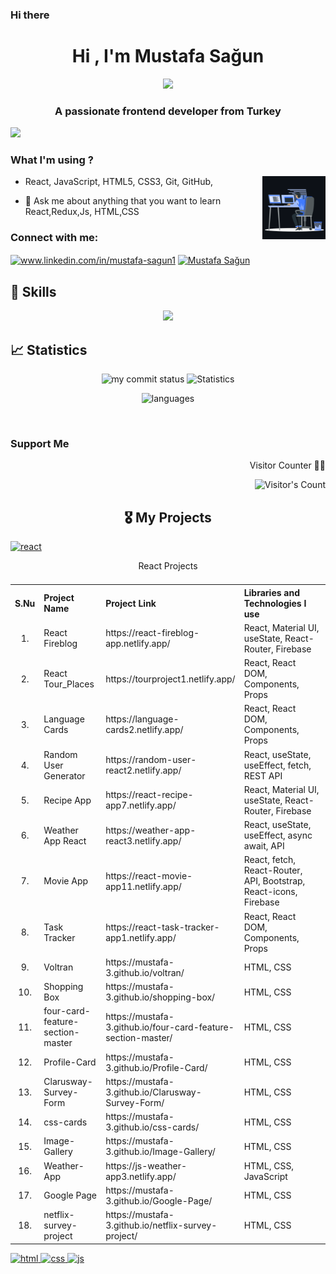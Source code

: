 ### Hi there 

<h1 align="center">Hi , I'm Mustafa Sağun</h1>

<p align="center">
  <img src="https://readme-typing-svg.demolab.com/?lines=I'm  a Frontend Developer!;I used it in my projects ;React | Redux ;HTML|CSS|JS|Responsive Design!&font=Fira%20Code&center=true&width=380&height=50&duration=4000&pause=1000">
</p>


<h3 align="center">A passionate frontend developer from Turkey</h3>

[![](https://img.shields.io/badge/linkedin-%230077B5.svg?&style=for-the-badge&logo=linkedin&logoColor=white)](https://www.linkedin.com/in/mustafa-sagun1) 


### What I'm using ? 

<p>
 <img align="right" src="https://github.com/akib001/akib001/blob/1404919818557ed5858331642b63d01e2485a97a/animation_500_kxa883sd.gif" alt="akib001" width="20%" height="30%" />
</p>




- React, JavaScript, HTML5, CSS3, Git, GitHub, 

- 💬 Ask  me about anything that you want to learn React,Redux,Js, HTML,CSS

<h3 align="left">Connect with me:</h3>
<p align="left">
 <a href="https://www.linkedin.com/in/mustafa-sagun1" target="blank"><img align="center" src="https://raw.githubusercontent.com/rahuldkjain/github-profile-readme-generator/master/src/images/icons/Social/linked-in-alt.svg" alt="www.linkedin.com/in/mustafa-sagun1" height="30" width="40" /></a>
 <a href="mailto:sagunmustafa14@gmail.com" target="blank"><img align="center"
      src="https://cdn-icons-png.flaticon.com/512/281/281769.png"
      alt="Mustafa Sağun" height="30" width="40" /></a>
</p>



## 🚀 Skills
<p align="left"> 
 
  <!-- <a href="https://getbootstrap.com" target="_blank" rel="noreferrer"> <img src="https://raw.githubusercontent.com/devicons/devicon/master/icons/bootstrap/bootstrap-plain-wordmark.svg" alt="bootstrap" width="40" height="40"/> 
 </a> -->
 
 <!-- <a href="https://www.w3schools.com/css/" target="_blank" rel="noreferrer"> <img src="https://raw.githubusercontent.com/devicons/devicon/master/icons/css3/css3-original-wordmark.svg" alt="css3" width="40" height="40"/> </a> -->

   <!-- <a href="https://git-scm.com/" target="_blank" rel="noreferrer"> <img src="https://www.vectorlogo.zone/logos/git-scm/git-scm-icon.svg" alt="git" width="40" height="40"/> </a> <a href="https://www.w3.org/html/" target="_blank" rel="noreferrer"> <img src="https://raw.githubusercontent.com/devicons/devicon/master/icons/html5/html5-original-wordmark.svg" alt="html5" width="40" height="40"/> </a> -->
   
   <!--  <a href="https://developer.mozilla.org/en-US/docs/Web/JavaScript" target="_blank" rel="noreferrer"> <img src="https://raw.githubusercontent.com/devicons/devicon/master/icons/javascript/javascript-original.svg" alt="javascript" width="40" height="40"/> 
   </a> -->
   
   <!-- <a href="https://www.linux.org/" target="_blank" rel="noreferrer"> <img src="https://raw.githubusercontent.com/devicons/devicon/master/icons/linux/linux-original.svg" alt="linux" width="40" height="40"/> </a>-->
 
 <!-- <a href="https://www.mongodb.com/" target="_blank" rel="noreferrer"> <img src="https://raw.githubusercontent.com/devicons/devicon/master/icons/mongodb/mongodb-original-wordmark.svg" alt="mongodb" width="40" height="40"/> 
</a> -->
 
 <!-- <a href="https://nodejs.org" target="_blank" rel="noreferrer"> <img src="https://raw.githubusercontent.com/devicons/devicon/master/icons/nodejs/nodejs-original-wordmark.svg" alt="nodejs" width="40" height="40"/> </a>-->
 
 <!-- <a href="https://www.python.org" target="_blank" rel="noreferrer"> <img src="https://raw.githubusercontent.com/devicons/devicon/master/icons/python/python-original.svg" alt="python" width="40" height="40"/> </a> -->
 
 <!-- <a href="https://www.rabbitmq.com" target="_blank" rel="noreferrer"> <img src="https://www.vectorlogo.zone/logos/rabbitmq/rabbitmq-icon.svg" alt="rabbitMQ" width="40" height="40"/> </a> -->
 
 <!-- <a href="https://sass-lang.com" target="_blank" rel="noreferrer"> <img src="https://raw.githubusercontent.com/devicons/devicon/master/icons/sass/sass-original.svg" alt="sass" width="40" height="40"/> </a>-->
<p>
 <!-- <a href="#" target="_blank"> <img src="https://www.python.org/static/img/python-logo.png" alt="python" width="150" height="50"/> </a> --> 
 <!-- <a href="#" target="_blank"> <img src="https://cdn.icon-icons.com/icons2/2415/PNG/512/react_original_wordmark_logo_icon_146375.png" alt="react" width="50"/> </a> -->
<!--  <a href="#" target="_blank"> <img src="https://www.pngkit.com/png/detail/373-3738691_react-native-svg-transformer-allows-you-import-svg.png" alt="react-native" width="50"/> </a>  -->
  <!-- <a href="#" target="_blank"> <img src="https://upload.wikimedia.org/wikipedia/commons/4/49/Redux.png" alt="redux" height="50"/> </a> --> 

<!--  <a href="#" target="_blank"> <img src="https://miro.medium.com/max/875/0*r1BTGwo9cd8IGNQQ.jpeg" alt="express" height="50" /> </a>  -->
 <!--<a href="#" target="_blank"> <img src="https://user-images.githubusercontent.com/94930605/160258641-8ae74778-b44c-4767-a777-e5ece56b29f8.png" alt="html" height="50"/> </a> -->
 <!--<a href="#" target="_blank"> <img src="https://user-images.githubusercontent.com/94930605/160258671-03184473-a73b-4c7a-865c-4bc4a3864fcc.png" alt="css" height="50"/> </a> -->
  <!-- <a href="#" target="_blank"> <img src="https://cdn.icon-icons.com/icons2/2108/PNG/512/javascript_icon_130900.png" alt="js" height="50"/> </a> 

 <!-- <a href="#" target="_blank"> <img src="https://cdn.icon-icons.com/icons2/2415/PNG/512/nodejs_original_logo_icon_146411.png" alt="node-js" height="50"/> </a> -->
 <!--<a href="#" target="_blank"> <img src="https://cdn.icon-icons.com/icons2/2415/PNG/512/bootstrap_plain_wordmark_logo_icon_146620.png" alt="bootstrap" height="50"/> </a> -->
<!--  <a href="#" target="_blank"> <img src="https://material-ui.com/static/logo_raw.svg" alt="material-ui" height="50"/> </a>  -->
<!--  <a href="#" target="_blank"> <img src="https://cdn.icon-icons.com/icons2/2415/PNG/512/mysql_original_wordmark_logo_icon_146417.png" alt="MySQL" height="50"/> </a>  -->
<!--  <a href="#" target="_blank"> <img src="https://www.vectorlogo.zone/logos/postgresql/postgresql-ar21.svg" alt="PostgreSQL" height="50"/> </a>  -->
<!--  <a href="#" target="_blank"> <img src="https://www.vectorlogo.zone/logos/mongodb/mongodb-ar21.svg" alt="MongoDB" height="50"/> </a>  -->
<!--   <a href="#" target="_blank"> <img src="https://cdn.icon-icons.com/icons2/2415/PNG/512/django_plain_logo_icon_146558.png" alt="django" height="50"/> </a>  -->
 <!-- <a href="#" target="_blank"> <img src="https://www.vectorlogo.zone/logos/git-scm/git-scm-icon.svg" alt="git" height="50"/> </a> -->
 <!-- <a href="#" target="_blank"> <img src="https://user-images.githubusercontent.com/94930605/160834121-9010f1e6-3725-4c4e-8977-856e1682e0d4.png" alt="gitHub" height="50"/> </a> -->
 <!-- <a href="#" target="_blank"> <img src="https://www.pngitem.com/pimgs/m/80-800968_vscode-visual-studio-logo-png-transparent-png." alt="vs-code" height="50"/> </a>-->
 <!-- <a href="#" target="_blank"> <img src="https://user-images.githubusercontent.com/94930605/160258720-2a39e2f4-cb61-4b1a-9303-db050ffaa003.png" height="50"/> </a> -->
  <!--<a href="#" target="_blank"> <img src="https://img.shields.io/badge/jira-1e90ff.svg?&style=for-the-badge&logo=jira&logoColor=white" height="50"/> </a>-->
</p>

<p align="center"><img src="https://user-images.githubusercontent.com/99876715/194717950-20d89fbf-d279-495b-8ced-2b96d675b604.gif" /></p>








## 📈 Statistics
<p align="center">

<img src="https://github-readme-streak-stats.herokuapp.com/?user=mustafa-3&theme=chartreuse-dark&show_icons=true" alt="my commit status" width="49%" /> 
<img src="https://github-readme-stats.vercel.app/api?username=mustafa-3&show_icons=true&theme=radical" alt="Statistics" width="50%">
</p>

<p align="center"> <img src="https://github-readme-stats.vercel.app/api/top-langs/?username=mustafa-3&theme=chartreuse-dark&layout=compact" alt="languages" width="50%" > </p><br>

### Support Me
<p align="right"> Visitor Counter 🕵🏼</p>
<p align="right"><img  width="150px" src="https://profile-counter.glitch.me/{mustafa-3}/count.svg" alt="Visitor's Count" /></p>

### <h2 align="center">&#127894; My Projects</h2>


<a href="#" target="_blank"> <img src="https://cdn.icon-icons.com/icons2/2415/PNG/512/react_original_wordmark_logo_icon_146375.png" alt="react" width="50"/> </a> 

 <table>
<tr >
    <caption>React Projects<caption>
    <th width="5%">S.Nu </th>
    <th align="left" width="20%">Project Name</th>
    <th align="left" width="40%">Project Link</th>
    <th align="left" width="30%">Libraries and Technologies I use</th>
  
</tr>
<tr>
    <td align=center >1.</td>
    <td>React Fireblog</td>
    <td>https://react-fireblog-app.netlify.app/</td> 
    <td>React, Material UI, useState, React-Router, Firebase</td>
</tr>
<tr>
    <td align=center >2.</td>
    <td>React Tour_Places</td>
    <td>https://tourproject1.netlify.app/</td> 
    <td>React, React DOM, Components, Props </td>
</tr>
<tr>
    <td align=center >3.</td>
    <td>Language Cards</td>
    <td>https://language-cards2.netlify.app/</td>  
     <td>React, React DOM, Components, Props </td>
</tr>
<tr>
    <td align=center >4.</td>
    <td>Random User Generator</td>
    <td>https://random-user-react2.netlify.app/</td> 
     <td>React, useState, useEffect, fetch, REST API</td>
</tr>
<tr>
    <td align=center >5.</td>
    <td>Recipe App</td>
    <td>https://react-recipe-app7.netlify.app/</td> 
     <td>React, Material UI, useState, React-Router, Firebase</td>
</tr>
<tr>
    <td align=center >6.</td>
    <td>Weather App React</td>
    <td>https://weather-app-react3.netlify.app/</td> 
    <td>React, useState, useEffect, async await, API</td>   
    
</tr>
<tr>
    <td align=center >7.</td>
    <td>Movie App</td>
    <td>https://react-movie-app11.netlify.app/</td>  
     <td>React, fetch, React-Router, API, Bootstrap, React-icons, Firebase</td>  
</tr>
 <tr>
    <td align=center >8.</td>
    <td>Task Tracker</td>
    <td>https://react-task-tracker-app1.netlify.app/</td>  
    <td>React, React DOM, Components, Props </td>   
</tr>
 <tr>
    <td align=center >9.</td>
    <td>Voltran</td>
    <td>https://mustafa-3.github.io/voltran/</td>  
    <td>HTML, CSS</td>  
</tr>   
 <tr>
    <td align=center >10.</td>
    <td>Shopping Box</td>
    <td>https://mustafa-3.github.io/shopping-box/</td>  
    <td>HTML, CSS</td>  
</tr>  
 <tr>
    <td align=center >11.</td>
    <td>four-card-feature-section-master</td>
    <td>https://mustafa-3.github.io/four-card-feature-section-master/</td>  
    <td>HTML, CSS</td>  
</tr>  
 <tr>
    <td align=center >12.</td>
    <td>Profile-Card</td>
    <td>https://mustafa-3.github.io/Profile-Card/</td>  
    <td>HTML, CSS</td>  
</tr>  
 <tr>
    <td align=center >13.</td>
    <td>Clarusway-Survey-Form</td>
    <td>https://mustafa-3.github.io/Clarusway-Survey-Form/</td>  
    <td>HTML, CSS</td>  
</tr> 
 <tr>
    <td align=center >14.</td>
    <td>css-cards</td>
    <td>https://mustafa-3.github.io/css-cards/</td>  
    <td>HTML, CSS</td>  
</tr> 
 <tr>
    <td align=center >15.</td>
    <td>Image-Gallery</td>
    <td>https://mustafa-3.github.io/Image-Gallery/</td>  
    <td>HTML, CSS</td>  
</tr> 
 <tr>
    <td align=center >16.</td>
    <td>Weather-App</td>
    <td>https://js-weather-app3.netlify.app/</td>  
    <td>HTML, CSS, JavaScript</td>  
</tr> 
<tr>
    <td align=center >17.</td>
    <td>Google Page</td>
    <td>https://mustafa-3.github.io/Google-Page/</td>  
    <td>HTML, CSS</td>  
</tr>
<tr>
    <td align=center >18.</td>
    <td>netflix-survey-project</td>
    <td>https://mustafa-3.github.io/netflix-survey-project/</td>  
    <td>HTML, CSS</td>  
</tr> 
      
      


</table>

 <a href="#" target="_blank"> <img src="https://user-images.githubusercontent.com/94930605/160258641-8ae74778-b44c-4767-a777-e5ece56b29f8.png" alt="html" height="50"/> </a> 
 <a href="#" target="_blank"> <img src="https://user-images.githubusercontent.com/94930605/160258671-03184473-a73b-4c7a-865c-4bc4a3864fcc.png" alt="css" height="50"/> </a> 
 <a href="#" target="_blank"> <img src="https://cdn.icon-icons.com/icons2/2108/PNG/512/javascript_icon_130900.png" alt="js" height="45"/> </a>
 <table>

  


     
     
















     
     
     
     
     
     

